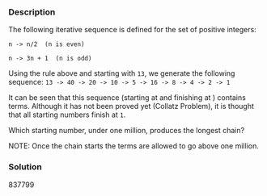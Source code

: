 ### Description
The following iterative sequence is defined for the set of positive integers:

```
n -> n/2  (n is even)
```

```
n -> 3n + 1  (n is odd)
```

Using the rule above and starting with `13`, we generate the following sequence:
    ```
    13 -> 40 -> 20 -> 10 -> 5 -> 16 -> 8 -> 4 -> 2 -> 1
    ```

It can be seen that this sequence (starting at and finishing at ) contains terms. Although it has not been proved yet (Collatz Problem), it is thought that all starting numbers finish at `1`.

Which starting number, under one million, produces the longest chain?

NOTE: Once the chain starts the terms are allowed to go above one million.


### Solution
837799
